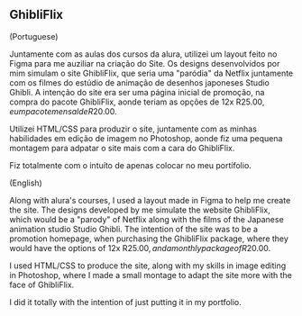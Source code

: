 GhibliFlix
---

(Portuguese)

Juntamente com as aulas dos cursos da alura, utilizei um layout feito no Figma para me auziliar na criação do Site. Os designs desenvolvidos por mim simulam o site GhibliFlix, que seria uma "paródia" da Netflix juntamente com os filmes do estúdio de animação de desenhos japoneses Studio Ghibli. A intenção do site era ser uma página inicial de promoção, na compra do pacote GhibliFlix, aonde teriam as opções de 12x R$25.00, e um pacote mensal de R$20.00.

Utilizei HTML/CSS para produzir o site, juntamente com as minhas habilidades em edição de imagem no Photoshop, aonde fiz uma pequena montagem para adpatar o site mais com a cara do GhibliFlix.

Fiz totalmente com o intuíto de apenas colocar no meu portífolio.

(English)

Along with alura's courses, I used a layout made in Figma to help me create the site. The designs developed by me simulate the website GhibliFlix, which would be a "parody" of Netflix along with the films of the Japanese animation studio Studio Ghibli. The intention of the site was to be a promotion homepage, when purchasing the GhibliFlix package, where they would have the options of 12x R$25.00, and a monthly package of R$20.00.

I used HTML/CSS to produce the site, along with my skills in image editing in Photoshop, where I made a small montage to adapt the site more with the face of GhibliFlix.

I did it totally with the intention of just putting it in my portfolio.
